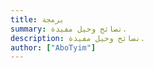 ```yaml
---
title: برمجة
summary: نصائح وحيل مفيدة.
description: نصائح وحيل مفيدة.
author: ["AboTyim"]
---
```


